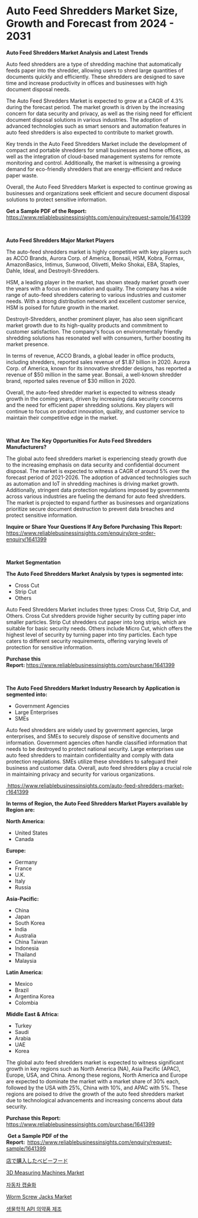<p><h1>Auto Feed Shredders Market Size, Growth and Forecast from 2024 - 2031</h1></p><p><strong>Auto Feed Shredders Market Analysis and Latest Trends</strong></p>
<p><p>Auto feed shredders are a type of shredding machine that automatically feeds paper into the shredder, allowing users to shred large quantities of documents quickly and efficiently. These shredders are designed to save time and increase productivity in offices and businesses with high document disposal needs.</p><p>The Auto Feed Shredders Market is expected to grow at a CAGR of 4.3% during the forecast period. The market growth is driven by the increasing concern for data security and privacy, as well as the rising need for efficient document disposal solutions in various industries. The adoption of advanced technologies such as smart sensors and automation features in auto feed shredders is also expected to contribute to market growth.</p><p>Key trends in the Auto Feed Shredders Market include the development of compact and portable shredders for small businesses and home offices, as well as the integration of cloud-based management systems for remote monitoring and control. Additionally, the market is witnessing a growing demand for eco-friendly shredders that are energy-efficient and reduce paper waste.</p><p>Overall, the Auto Feed Shredders Market is expected to continue growing as businesses and organizations seek efficient and secure document disposal solutions to protect sensitive information.</p></p>
<p><strong>Get a Sample PDF of the Report:&nbsp;</strong> <a href="https://www.reliablebusinessinsights.com/enquiry/request-sample/1641399">https://www.reliablebusinessinsights.com/enquiry/request-sample/1641399</a></p>
<p>&nbsp;</p>
<p><strong>Auto Feed Shredders Major Market Players</strong></p>
<p><p>The auto-feed shredders market is highly competitive with key players such as ACCO Brands, Aurora Corp. of America, Bonsaii, HSM, Kobra, Formax, AmazonBasics, Intimus, Sunwood, Olivetti, Meiko Shokai, EBA, Staples, Dahle, Ideal, and Destroyit-Shredders.</p><p>HSM, a leading player in the market, has shown steady market growth over the years with a focus on innovation and quality. The company has a wide range of auto-feed shredders catering to various industries and customer needs. With a strong distribution network and excellent customer service, HSM is poised for future growth in the market.</p><p>Destroyit-Shredders, another prominent player, has also seen significant market growth due to its high-quality products and commitment to customer satisfaction. The company's focus on environmentally friendly shredding solutions has resonated well with consumers, further boosting its market presence.</p><p>In terms of revenue, ACCO Brands, a global leader in office products, including shredders, reported sales revenue of $1.87 billion in 2020. Aurora Corp. of America, known for its innovative shredder designs, has reported a revenue of $50 million in the same year. Bonsaii, a well-known shredder brand, reported sales revenue of $30 million in 2020.</p><p>Overall, the auto-feed shredder market is expected to witness steady growth in the coming years, driven by increasing data security concerns and the need for efficient paper shredding solutions. Key players will continue to focus on product innovation, quality, and customer service to maintain their competitive edge in the market.</p></p>
<p>&nbsp;</p>
<p><strong>What Are The Key Opportunities For Auto Feed Shredders Manufacturers?</strong></p>
<p><p>The global auto feed shredders market is experiencing steady growth due to the increasing emphasis on data security and confidential document disposal. The market is expected to witness a CAGR of around 5% over the forecast period of 2021-2026. The adoption of advanced technologies such as automation and IoT in shredding machines is driving market growth. Additionally, stringent data protection regulations imposed by governments across various industries are fueling the demand for auto feed shredders. The market is projected to expand further as businesses and organizations prioritize secure document destruction to prevent data breaches and protect sensitive information.</p></p>
<p><strong>Inquire or Share Your Questions If Any Before Purchasing This Report:</strong> <a href="https://www.reliablebusinessinsights.com/enquiry/pre-order-enquiry/1641399">https://www.reliablebusinessinsights.com/enquiry/pre-order-enquiry/1641399</a></p>
<p>&nbsp;</p>
<p><strong>Market Segmentation</strong></p>
<p><strong>The Auto Feed Shredders Market Analysis by types is segmented into:</strong></p>
<p><ul><li>Cross Cut</li><li>Strip Cut</li><li>Others</li></ul></p>
<p><p>Auto Feed Shredders Market includes three types: Cross Cut, Strip Cut, and Others. Cross Cut shredders provide higher security by cutting paper into smaller particles. Strip Cut shredders cut paper into long strips, which are suitable for basic security needs. Others include Micro Cut, which offers the highest level of security by turning paper into tiny particles. Each type caters to different security requirements, offering varying levels of protection for sensitive information.</p></p>
<p><strong>Purchase this Report:&nbsp;</strong><a href="https://www.reliablebusinessinsights.com/purchase/1641399">https://www.reliablebusinessinsights.com/purchase/1641399</a></p>
<p>&nbsp;</p>
<p><strong>The Auto Feed Shredders Market Industry Research by Application is segmented into:</strong></p>
<p><ul><li>Government Agencies</li><li>Large Enterprises</li><li>SMEs</li></ul></p>
<p><p>Auto feed shredders are widely used by government agencies, large enterprises, and SMEs to securely dispose of sensitive documents and information. Government agencies often handle classified information that needs to be destroyed to protect national security. Large enterprises use auto feed shredders to maintain confidentiality and comply with data protection regulations. SMEs utilize these shredders to safeguard their business and customer data. Overall, auto feed shredders play a crucial role in maintaining privacy and security for various organizations.</p></p>
<p><a href="https://www.reliablebusinessinsights.com/auto-feed-shredders-market-r1641399">&nbsp;https://www.reliablebusinessinsights.com/auto-feed-shredders-market-r1641399</a></p>
<p><strong>In terms of Region, the Auto Feed Shredders Market Players available by Region are:</strong></p>
<p>
    <p> <strong> North America: </strong>
        <ul>
            <li>United States</li>
            <li>Canada</li>
        </ul>
        </p> 
    <p> <strong> Europe: </strong>
        <ul>
            <li>Germany</li>
            <li>France</li>
            <li>U.K.</li>
            <li>Italy</li>
            <li>Russia</li>
        </ul>
        </p> 
    <p> <strong> Asia-Pacific: </strong>
        <ul>
            <li>China</li>
            <li>Japan</li>
            <li>South Korea</li>
            <li>India</li>
            <li>Australia</li>
            <li>China Taiwan</li>
            <li>Indonesia</li>
            <li>Thailand</li>
            <li>Malaysia</li>
        </ul>
        </p> 
    <p> <strong> Latin America: </strong>
        <ul>
            <li>Mexico</li>
            <li>Brazil</li>
            <li>Argentina Korea</li>
            <li>Colombia</li>
        </ul>
        </p> 
    <p> <strong> Middle East & Africa: </strong>
        <ul>
            <li>Turkey</li>
            <li>Saudi</li>
            <li>Arabia</li>
            <li>UAE</li>
            <li>Korea</li>
        </ul>
    </p>
    </p>
<p><p>The global auto feed shredders market is expected to witness significant growth in key regions such as North America (NA), Asia Pacific (APAC), Europe, USA, and China. Among these regions, North America and Europe are expected to dominate the market with a market share of 30% each, followed by the USA with 25%, China with 10%, and APAC with 5%. These regions are poised to drive the growth of the auto feed shredders market due to technological advancements and increasing concerns about data security.</p></p>
<p><strong>Purchase this Report: </strong><a href="https://www.reliablebusinessinsights.com/purchase/1641399">https://www.reliablebusinessinsights.com/purchase/1641399</a></p>
<p>&nbsp;<strong>Get a Sample PDF of the Report:&nbsp;&nbsp;</strong><a href="https://www.reliablebusinessinsights.com/enquiry/request-sample/1641399">https://www.reliablebusinessinsights.com/enquiry/request-sample/1641399</a></p>
<p><strong></strong></p>
<p><p><a href="https://github.com/KenyonJohns/Market-Research-Report-List-1/blob/main/3212846160361.md">店で購入したベビーフード</a></p><p><a href="https://github.com/moyahfrancoestellec51j635wcx/Market-Research-Report-List-3/blob/main/3d-measuring-machines-market.md">3D Measuring Machines Market</a></p><p><a href="https://github.com/hasanrajibul387/Market-Research-Report-List-1/blob/main/6174032172242.md">자동차 캡슐화</a></p><p><a href="https://github.com/mharielmesa/Market-Research-Report-List-4/blob/main/worm-screw-jacks-market.md">Worm Screw Jacks Market</a></p><p><a href="https://github.com/victorsharp87978/Market-Research-Report-List-1/blob/main/9308023172241.md">생물학적 API 의약품 제조</a></p></p>